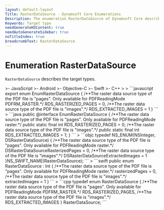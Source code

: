 ```yaml
---
layout: default-layout
Title: RasterDataSource - Dynamsoft Core Enumerations
Description: The enumeration RasterDataSource of Dynamsoft Core describes raster data source types.
Keywords: Target type
needGenerateH3Content: true
needAutoGenerateSidebar: true
noTitleIndex: true
breadcrumbText: RasterDataSource
---
```


# Enumeration RasterDataSource

`RasterDataSource` describes the target types.

<div class="sample-code-prefix template2"></div>
   >- JavaScript
   >- Android
   >- Objective-C
   >- Swift
   >- C++
   >
>
```javascript
export enum EnumRasterDataSource
{
   /**The raster data source type of the PDF file is "pages". Only available for PDFReadingMode PDFRM_RASTER.*/
   RDS_RASTERIZED_PAGES = 0,
   /**The raster data source type of the PDF file is "images".*/
   RDS_EXTRACTED_IMAGES = 1
}
```
>
```java
public @interface EnumRasterDataSource {
   /**The raster data source type of the PDF file is "pages". Only available for PDFReadingMode raster.*/
   public static final int RDS_RASTERIZED_PAGES = 0;
   /**The raster data source type of the PDF file is "images".*/
   public static final int RDS_EXTRACTED_IMAGES = 1;
}
```
>
```objc
typedef NS_ENUM(NSInteger, DSRasterDataSource)
{
   /**The raster data source type of the PDF file is "pages". Only available for PDFReadingMode raster.*/
   DSRasterDataSourceRasterizedPages = 0,
   /**The raster data source type of the PDF file is "images".*/
   DSRasterDataSourceExtractedImages = 1
}NS_SWIFT_NAME(RasterDataSource);
```
>
```swift
public enum RasterDataSource : Int
{
   /**The raster data source type of the PDF file is "pages". Only available for PDFReadingMode raster.*/
   rasterizedPages = 0,
   /**The raster data source type of the PDF file is "images".*/
   extractedImages = 1
}
```
>
```cpp
typedef enum RasterDataSource
{
   /**The raster data source type of the PDF file is "pages". Only available for PDFReadingMode PDFRM_RASTER.*/
   RDS_RASTERIZED_PAGES,
   /**The raster data source type of the PDF file is "images".*/
   RDS_EXTRACTED_IMAGES
} RasterDataSource;
```
